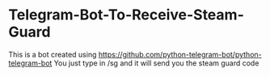 # Telegram-Bot-To-Receive-Steam-Guard
This is a bot created using https://github.com/python-telegram-bot/python-telegram-bot
You just type in /sg and it will send you the steam guard code 
